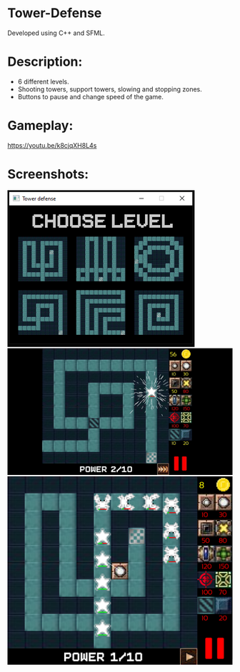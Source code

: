 # Tower-Defense
Developed using C++ and SFML.

# Description:
* 6 different levels.</br>
* Shooting towers, support towers, slowing and stopping zones.</br>
* Buttons to pause and change speed of the game.</br>

# Gameplay:
https://youtu.be/k8cjqXH8L4s

# Screenshots:
<img src="images/TD_menu.png"/>
<img src="images/ezgif.com-gif-maker.gif"/>
<img src="images/TD_wave.png" width="600"/>
